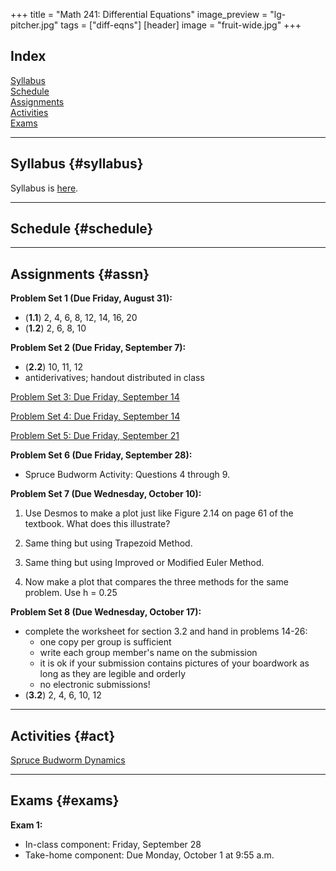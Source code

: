 +++
title = "Math 241: Differential Equations"
image_preview = "lg-pitcher.jpg"
tags = ["diff-eqns"]
[header]
image = "fruit-wide.jpg"
+++

## Index

[Syllabus](#syllabus)  
[Schedule](#schedule)  
[Assignments](#assn)  
[Activities](#act)  
[Exams](#exams)  

---------------------------------------------------------------------

## Syllabus {#syllabus}

Syllabus is [here](/courses/MATH241/syllabus/).  

---------------------------------------------------------------------

## Schedule {#schedule}

---------------------------------------------------------------------

## Assignments {#assn}

**Problem Set 1 (Due Friday, August 31):**

  - (**1.1**) 2, 4, 6, 8, 12, 14, 16, 20  
  - (**1.2**) 2, 6, 8, 10  
  
**Problem Set 2 (Due Friday, September 7):**

  - (**2.2**) 10, 11, 12  
  - antiderivatives; handout distributed in class

[Problem Set 3: Due Friday, September 14](/courses/MATH241/assignments/differential-equations-problem-set-4/)

[Problem Set 4: Due Friday, September 14](/courses/MATH241/assignments/differential-equations-problem-set-5/)

[Problem Set 5: Due Friday, September 21](/courses/MATH241/assignments/differential-equations-problem-set-6/)

**Problem Set 6 (Due Friday, September 28):**

  - Spruce Budworm Activity: Questions 4 through 9.
  
**Problem Set 7 (Due Wednesday, October 10):**

  1.  Use Desmos to make a plot just like Figure 2.14 on page 61 of the textbook. What does this illustrate?
  
  1.  Same thing but using Trapezoid Method.
  
  1.  Same thing but using Improved or Modified Euler Method.
  
  1.  Now make a plot that compares the three methods for the same problem. Use h = 0.25
  
**Problem Set 8 (Due Wednesday, October 17):**

  - complete the worksheet for section 3.2 and hand in problems 14-26:
    - one copy per group is sufficient
    - write each group member's name on the submission
    - it is ok if your submission contains pictures of your boardwork as long as they are legible and orderly 
    - no electronic submissions!
  - (**3.2**) 2, 4, 6, 10, 12 

---------------------------------------------------------------------

## Activities {#act}

[Spruce Budworm Dynamics](/courses/MATH241/activities/spruce-budworm-dynamics/)


-------------------------------------------

## Exams {#exams}

**Exam 1:**

  - In-class component: Friday, September 28
  - Take-home component: Due Monday, October 1 at 9:55 a.m.
